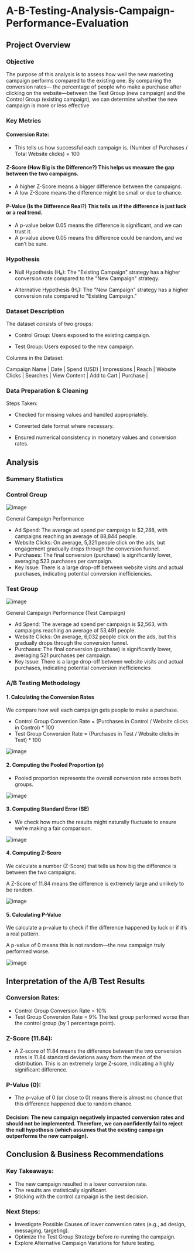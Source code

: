 # A-B-Testing-Analysis-Campaign-Performance-Evaluation

## Project Overview

### Objective

The purpose of this analysis is to assess how well the new marketing campaign performs compared to the existing one. By comparing the conversion rates— the percentage of people who make a purchase after clicking on the website—between the Test Group (new campaign) and the Control Group (existing campaign), we can determine whether the new campaign is more or less effective

### Key Metrics

#### Conversion Rate:
- This tells us how successful each campaign is. (Number of Purchases / Total Website clicks) × 100

#### Z-Score (How Big is the Difference?) This helps us measure the gap between the two campaigns.
- A higher Z-Score means a bigger difference between the campaigns.
- A low Z-Score means the difference might be small or due to chance.

#### P-Value (Is the Difference Real?) This tells us if the difference is just luck or a real trend.
- A p-value below 0.05 means the difference is significant, and we can trust it.
- A p-value above 0.05 means the difference could be random, and we can’t be sure.

### Hypothesis 

- Null Hypothesis (H₀): The "Existing Campaign" strategy has a higher conversion rate compared to the "New Campaign" strategy.

- Alternative Hypothesis (H₁): The "New Campaign" strategy has a higher conversion rate compared to "Existing Campaign."


### Dataset Description

The dataset consists of two groups:

- Control Group: Users exposed to the existing campaign.

- Test Group: Users exposed to the new campaign.

Columns in the Dataset:

Campaign Name | Date | Spend (USD) | Impressions | Reach | Website Clicks | Searches | View Content | Add to Cart | Purchase |

### Data Preparation & Cleaning

Steps Taken:

- Checked for missing values and handled appropriately.

- Converted date format where necessary.

- Ensured numerical consistency in monetary values and conversion rates.

## Analysis

### Summary Statistics

### Control Group
![image](https://github.com/user-attachments/assets/7d8fdb4f-affa-417d-901a-a9f65d0b68e8)

General Campaign Performance
- Ad Spend: The average ad spend per campaign is $2,288, with campaigns reaching an average of 88,844 people.
- Website Clicks: On average, 5,321 people click on the ads, but engagement gradually drops through the conversion funnel.
- Purchases: The final conversion (purchase) is significantly lower, averaging 523 purchases per campaign.
- Key Issue: There is a large drop-off between website visits and actual purchases, indicating potential conversion inefficiencies.

  
### Test Group
![image](https://github.com/user-attachments/assets/02057fbf-0c31-4ac5-941f-cea987c42f7e)

General Campaign Performance (Test Campaign)
- Ad Spend: The average ad spend per campaign is $2,563, with campaigns reaching an average of 53,491 people.
- Website Clicks: On average, 6,032 people click on the ads, but this gradually drops through the conversion funnel.
- Purchases: The final conversion (purchase) is significantly lower, averaging 521 purchases per campaign.
- Key Issue: There is a large drop-off between website visits and actual purchases, indicating potential conversion inefficiencies


### A/B Testing Methodology

#### 1. Calculating the Conversion Rates

We compare how well each campaign gets people to make a purchase.
- Control Group Conversion Rate = (Purchases in Control / Website clicks in Control) * 100
- Test Group Conversion Rate = (Purchases in Test / Website clicks in Test) * 100

![image](https://github.com/user-attachments/assets/0ba999fb-8774-452e-9b47-900817c9d335)


#### 2. Computing the Pooled Proportion (p)

- Pooled proportion represents the overall conversion rate across both groups. 

![image](https://github.com/user-attachments/assets/23f4567a-2577-4f50-bcd7-e7f973fb19fb)


#### 3. Computing Standard Error (SE)

- We check how much the results might naturally fluctuate to ensure we’re making a fair comparison.

![image](https://github.com/user-attachments/assets/1f6724dd-54b9-4450-98bd-5957d2cc58f9)


#### 4. Computing Z-Score

We calculate a number (Z-Score) that tells us how big the difference is between the two campaigns.

A Z-Score of 11.84 means the difference is extremely large and unlikely to be random.

![image](https://github.com/user-attachments/assets/e6b576f2-eae0-496d-ada3-ed5377a1ba09)


#### 5. Calculating P-Value

We calculate a p-value to check if the difference happened by luck or if it’s a real pattern.

A p-value of 0 means this is not random—the new campaign truly performed worse.

![image](https://github.com/user-attachments/assets/9b68dab6-15eb-4469-8e07-e8bd2972bc6c)


## Interpretation of the A/B Test Results

### Conversion Rates:
- Control Group Conversion Rate = 10%
- Test Group Conversion Rate = 9%
The test group performed worse than the control group (by 1 percentage point).

### Z-Score (11.84):
- A Z-score of 11.84 means the difference between the two conversion rates is 11.84 standard deviations away from the mean of the distribution.
This is an extremely large Z-score, indicating a highly significant difference.

### P-Value (0):
- The p-value of 0 (or close to 0) means there is almost no chance that this difference happened due to random chance.

#### Decision: The new campaign negatively impacted conversion rates and should not be implemented. Therefore, we can confidently fail to reject the null hypothesis (which assumes that the existing campaign outperforms the new campaign).


## Conclusion & Business Recommendations

### Key Takeaways:
- The new campaign resulted in a lower conversion rate.
- The results are statistically significant.
- Sticking with the control campaign is the best decision.

### Next Steps:
- Investigate Possible Causes of lower conversion rates (e.g., ad design, messaging, targeting).
- Optimize the Test Group Strategy before re-running the campaign.
- Explore Alternative Campaign Variations for future testing.
